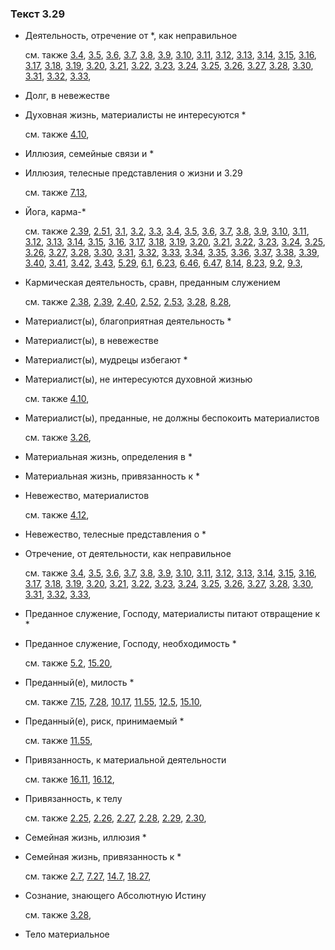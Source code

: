 ### Текст 3.29
	
- Деятельность, отречение от \*, как неправильное

	см. также  [3.4](../03/0304.md),  [3.5](../03/0305.md),  [3.6](../03/0306.md),  [3.7](../03/0307.md),  [3.8](../03/0308.md),  [3.9](../03/0309.md),  [3.10](../03/0310.md),  [3.11](../03/0311.md),  [3.12](../03/0312.md),  [3.13](../03/0313.md),  [3.14](../03/0314.md),  [3.15](../03/0315.md),  [3.16](../03/0316.md),  [3.17](../03/0317.md),  [3.18](../03/0318.md),  [3.19](../03/0319.md),  [3.20](../03/0320.md),  [3.21](../03/0321.md),  [3.22](../03/0322.md),  [3.23](../03/0323.md),  [3.24](../03/0324.md),  [3.25](../03/0325.md),  [3.26](../03/0326.md),  [3.27](../03/0327.md),  [3.28](../03/0328.md),  [3.30](../03/0330.md),  [3.31](../03/0331.md),  [3.32](../03/0332.md),  [3.33](../03/0333.md), 
	
- Долг, в невежестве

	
- Духовная жизнь, материалисты не интересуются \*

	см. также  [4.10](../04/0410.md), 
	
- Иллюзия, семейные связи и \*

	
- Иллюзия, телесные представления о жизни и 3.29

	см. также  [7.13](../07/0713.md), 
	
- Йога, карма-\*

	см. также  [2.39](../02/0239.md),  [2.51](../02/0251.md),  [3.1](../03/0301.md),  [3.2](../03/0302.md),  [3.3](../03/0303.md),  [3.4](../03/0304.md),  [3.5](../03/0305.md),  [3.6](../03/0306.md),  [3.7](../03/0307.md),  [3.8](../03/0308.md),  [3.9](../03/0309.md),  [3.10](../03/0310.md),  [3.11](../03/0311.md),  [3.12](../03/0312.md),  [3.13](../03/0313.md),  [3.14](../03/0314.md),  [3.15](../03/0315.md),  [3.16](../03/0316.md),  [3.17](../03/0317.md),  [3.18](../03/0318.md),  [3.19](../03/0319.md),  [3.20](../03/0320.md),  [3.21](../03/0321.md),  [3.22](../03/0322.md),  [3.23](../03/0323.md),  [3.24](../03/0324.md),  [3.25](../03/0325.md),  [3.26](../03/0326.md),  [3.27](../03/0327.md),  [3.28](../03/0328.md),  [3.30](../03/0330.md),  [3.31](../03/0331.md),  [3.32](../03/0332.md),  [3.33](../03/0333.md),  [3.34](../03/0334.md),  [3.35](../03/0335.md),  [3.36](../03/0336.md),  [3.37](../03/0337.md),  [3.38](../03/0338.md),  [3.39](../03/0339.md),  [3.40](../03/0340.md),  [3.41](../03/0341.md),  [3.42](../03/0342.md),  [3.43](../03/0343.md),  [5.29](../05/0529.md),  [6.1](../06/0601.md),  [6.23](../06/0623.md),  [6.46](../06/0646.md),  [6.47](../06/0647.md),  [8.14](../08/0814.md),  [8.23](../08/0823.md),  [9.2](../09/0902.md),  [9.3](../09/0903.md), 
	
- Кармическая деятельность, сравн, преданным служением

	см. также  [2.38](../02/0238.md),  [2.39](../02/0239.md),  [2.40](../02/0240.md),  [2.52](../02/0252.md),  [2.53](../02/0253.md),  [3.28](../03/0328.md),  [8.28](../08/0828.md), 
	
- Материалист(ы), благоприятная деятельность \*

	
- Материалист(ы), в невежестве

	
- Материалист(ы), мудрецы избегают \*

	
- Материалист(ы), не интересуются духовной жизнью

	см. также  [4.10](../04/0410.md), 
	
- Материалист(ы), преданные, не должны беспокоить материалистов

	см. также  [3.26](../03/0326.md), 
	
- Материальная жизнь, определения в \*

	
- Материальная жизнь, привязанность к \*

	
- Невежество, материалистов

	см. также  [4.12](../04/0412.md), 
	
- Невежество, телесные представления о \*

	
- Отречение, от деятельности, как неправильное

	см. также  [3.4](../03/0304.md),  [3.5](../03/0305.md),  [3.6](../03/0306.md),  [3.7](../03/0307.md),  [3.8](../03/0308.md),  [3.9](../03/0309.md),  [3.10](../03/0310.md),  [3.11](../03/0311.md),  [3.12](../03/0312.md),  [3.13](../03/0313.md),  [3.14](../03/0314.md),  [3.15](../03/0315.md),  [3.16](../03/0316.md),  [3.17](../03/0317.md),  [3.18](../03/0318.md),  [3.19](../03/0319.md),  [3.20](../03/0320.md),  [3.21](../03/0321.md),  [3.22](../03/0322.md),  [3.23](../03/0323.md),  [3.24](../03/0324.md),  [3.25](../03/0325.md),  [3.26](../03/0326.md),  [3.27](../03/0327.md),  [3.28](../03/0328.md),  [3.30](../03/0330.md),  [3.31](../03/0331.md),  [3.32](../03/0332.md),  [3.33](../03/0333.md), 
	
- Преданное служение, Господу, материалисты питают отвращение к \*

	
- Преданное служение, Господу, необходимость \*

	см. также  [5.2](../05/0502.md),  [15.20](../15/1520.md), 
	
- Преданный(е), милость \*

	см. также  [7.15](../07/0715.md),  [7.28](../07/0728.md),  [10.17](../10/1017.md),  [11.55](../11/1155.md),  [12.5](../12/1205.md),  [15.10](../15/1510.md), 
	
- Преданный(е), риск, принимаемый \*

	см. также  [11.55](../11/1155.md), 
	
- Привязанность, к материальной деятельности

	см. также  [16.11](../16/1611.md),  [16.12](../16/1612.md), 
	
- Привязанность, к телу

	см. также  [2.25](../02/0225.md),  [2.26](../02/0226.md),  [2.27](../02/0227.md),  [2.28](../02/0228.md),  [2.29](../02/0229.md),  [2.30](../02/0230.md), 
	
- Семейная жизнь, иллюзия \*

	
- Семейная жизнь, привязанность к \*

	см. также  [2.7](../02/0207.md),  [7.27](../07/0727.md),  [14.7](../14/1407.md),  [18.27](../18/1827.md), 
	
- Сознание, знающего Абсолютную Истину

	см. также  [3.28](../03/0328.md), 
	
- Тело материальное

